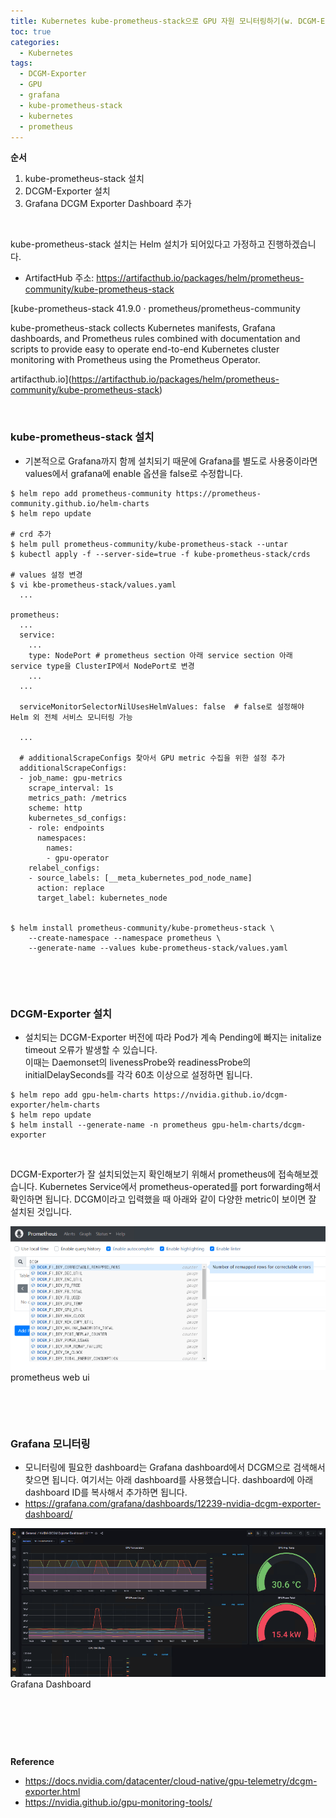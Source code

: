 ```yaml
---
title: Kubernetes kube-prometheus-stack으로 GPU 자원 모니터링하기(w. DCGM-Exporter)
toc: true
categories:
  - Kubernetes
tags:
  - DCGM-Exporter
  - GPU
  - grafana
  - kube-prometheus-stack
  - kubernetes
  - prometheus
---
```


**순서**


1. kube-prometheus-stack 설치
2. DCGM-Exporter 설치
3. Grafana DCGM Exporter Dashboard 추가


 


kube-prometheus-stack 설치는 Helm 설치가 되어있다고 가정하고 진행하겠습니다.


* ArtifactHub 주소: <https://artifacthub.io/packages/helm/prometheus-community/kube-prometheus-stack>


[kube-prometheus-stack 41.9.0 · prometheus/prometheus-community


kube-prometheus-stack collects Kubernetes manifests, Grafana dashboards, and Prometheus rules combined with documentation and scripts to provide easy to operate end-to-end Kubernetes cluster monitoring with Prometheus using the Prometheus Operator.


artifacthub.io](https://artifacthub.io/packages/helm/prometheus-community/kube-prometheus-stack)
 


 


### **kube-prometheus-stack 설치**


* 기본적으로 Grafana까지 함께 설치되기 때문에 Grafana를 별도로 사용중이라면 values에서 grafana에 enable 옵션을 false로 수정합니다.



```
$ helm repo add prometheus-community https://prometheus-community.github.io/helm-charts
$ helm repo update

# crd 추가
$ helm pull prometheus-community/kube-prometheus-stack --untar
$ kubectl apply -f --server-side=true -f kube-prometheus-stack/crds

# values 설정 변경
$ vi kbe-prometheus-stack/values.yaml
  ...

prometheus:
  ...
  service:
    ...
    type: NodePort # prometheus section 아래 service section 아래 service type을 ClusterIP에서 NodePort로 변경
    ...
  ...

  serviceMonitorSelectorNilUsesHelmValues: false  # false로 설정해야 Helm 외 전체 서비스 모니터링 가능
  
  ...
  
  # additionalScrapeConfigs 찾아서 GPU metric 수집을 위한 설정 추가
  additionalScrapeConfigs:
  - job_name: gpu-metrics
    scrape_interval: 1s
    metrics_path: /metrics
    scheme: http
    kubernetes_sd_configs:
    - role: endpoints
      namespaces:
        names:
        - gpu-operator
    relabel_configs:
    - source_labels: [__meta_kubernetes_pod_node_name]
      action: replace
      target_label: kubernetes_node
      
      
$ helm install prometheus-community/kube-prometheus-stack \
    --create-namespace --namespace prometheus \
    --generate-name --values kube-prometheus-stack/values.yaml
```

 


 


### **DCGM-Exporter 설치**


* 설치되는 DCGM-Exporter 버전에 따라 Pod가 계속 Pending에 빠지는 initalize timeout 오류가 발생할 수 있습니다.   
이때는 Daemonset의 livenessProbe와 readinessProbe의 initialDelaySeconds를 각각 60초 이상으로 설정하면 됩니다.



```
$ helm repo add gpu-helm-charts https://nvidia.github.io/dcgm-exporter/helm-charts
$ helm repo update
$ helm install --generate-name -n prometheus gpu-helm-charts/dcgm-exporter
```

 


DCGM-Exporter가 잘 설치되었는지 확인해보기 위해서 prometheus에 접속해보겠습니다. Kubernetes Service에서 prometheus-operated를 port forwarding해서 확인하면 됩니다. DCGM이라고 입력했을 때 아래와 같이 다양한 metric이 보이면 잘 설치된 것입니다.


![prometheus web](/assets/images/posts/2022-11-19-tistory-post-135/img-1.png)prometheus web ui




 


 


###  **Grafana 모니터링**


* 모니터링에 필요한 dashboard는 Grafana dashboard에서 DCGM으로 검색해서 찾으면 됩니다. 여기서는 아래 dashboard를 사용했습니다. dashboard에 아래 dashboard ID를 복사해서 추가하면 됩니다.
* <https://grafana.com/grafana/dashboards/12239-nvidia-dcgm-exporter-dashboard/>


![Grafana Dashboard](/assets/images/posts/2022-11-19-tistory-post-135/img-2.png)Grafana Dashboard




 


 


 


**Reference**


* <https://docs.nvidia.com/datacenter/cloud-native/gpu-telemetry/dcgm-exporter.html>
* <https://nvidia.github.io/gpu-monitoring-tools/>


 

